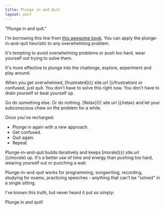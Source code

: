 ```yaml
---
title: Plunge in and Quit
layout: post
---
```

"Plunge in and quit."

I'm borrowing this line from [this awesome book](http://www.amazon.com/Lessons-Learned-Software-Testing-Context-Driven/dp/0471081124). You can apply the plunge-in-and-quit heuristic to any overwhelming problem.

It's tempting to avoid overwhelming problems or push too hard, wear yourself out trying to solve them.

It's more effective to plunge into the challenge, explore, experiment and play around.

When you get overwhelmed, [frustrated]({{ site.url  }}/frustration) or confused, just quit.  You don't have to solve this right now. You don't have to drain yourself or beat yourself up.

Go do something else. Or do nothing.  [Relax]({{ site.url }}/relax) and let your subconscious chew on the problem for a while.

Once you've recharged:

  - Plunge in again with a new approach.
  - Get confused.
  - Quit again.
  - Repeat.

Plunge-in-and-quit builds iteratively and keeps [morale]({{ site.url }}/morale) up.  It's a better use of time and energy than pushing too hard, wearing yourself out or punching a wall.

Plunge-in-and-quit works for programming, songwriting, recording, studying for exams, practicing speeches - anything that can't be "solved" in a single sitting.

I've known this truth, but never heard it put so simply:

Plunge in and quit!
